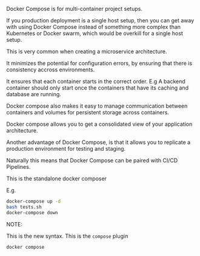 Docker Compose is for multi-container project setups.

If you production deployment is a single host setup, 
then you can get away with using Docker Compose instead of something more
complex than Kubernetes or Docker swarm, 
which would be overkill for a single host setup.

This is very common when creating a microservice architecture.

It minimizes the potential for configuration errors, 
by ensuring that there is consistency accross environments.

It ensures that each container starts in the correct order.
E.g A backend container should only start once the containers that have
its caching and database are running.

Docker compose also makes it easy to manage communication 
between containers and volumes for persistent storage across containers.

Docker compose allows you to get a consolidated view 
of your application architecture.

Another advantage of Docker Compose, 
is that it allows you to replicate a production environment for testing
and staging.

Naturally this means that Docker Compose can be paired with CI/CD Pipelines.

This is the standalone docker composer

E.g.
```sh
docker-compose up -d
bash tests.sh
docker-compose down
```

NOTE:

This is the new syntax. This is the `compose` plugin
```sh
docker compose
```
